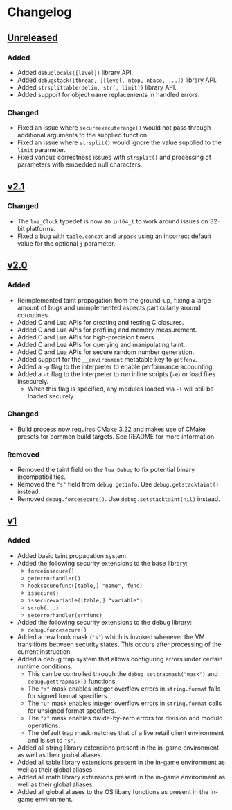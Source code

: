 # Changelog

## [Unreleased]
### Added
- Added `debuglocals([level])` library API.
- Added `debugstack([thread, ][level, ntop, nbase, ...])` library API.
- Added `strsplittable(delim, str[, limit])` library API.
- Added support for object name replacements in handled errors.
### Changed
- Fixed an issue where `secureexecuterange()` would not pass through additional arguments to the supplied function.
- Fixed an issue where `strsplit()` would ignore the value supplied to the `limit` parameter.
- Fixed various correctness issues with `strsplit()` and processing of parameters with embedded null characters.

## [v2.1]
### Changed
- The `lua_Clock` typedef is now an `int64_t` to work around issues on 32-bit platforms.
- Fixed a bug with `table.concat` and `unpack` using an incorrect default value for the optional `j` parameter.

## [v2.0]
### Added
- Reimplemented taint propagation from the ground-up, fixing a large amount of bugs and unimplemented aspects particularly around coroutines.
- Added C and Lua APIs for creating and testing C closures.
- Added C and Lua APIs for profiling and memory measurement.
- Added C and Lua APIs for high-precision timers.
- Added C and Lua APIs for querying and manipulating taint.
- Added C and Lua APIs for secure random number generation.
- Added support for the `__environment` metatable key to `getfenv`.
- Added a `-p` flag to the interpreter to enable performance accounting.
- Added a `-t` flag to the interpreter to run inline scripts (`-e`) or load files insecurely.
  - When this flag is specified, any modules loaded via `-l` will still be loaded securely.

### Changed
- Build process now requires CMake 3.22 and makes use of CMake presets for common build targets. See README for more information.

### Removed
- Removed the taint field on the `lua_Debug` to fix potential binary incompatibilities.
- Removed the `"s"` field from `debug.getinfo`. Use `debug.getstacktaint()` instead.
- Removed `debug.forcesecure()`. Use `debug.setstacktaint(nil)` instead.

## [v1]
### Added
- Added basic taint propagation system.
- Added the following security extensions to the base library:
  - `forceinsecure()`
  - `geterrorhandler()`
  - `hooksecurefunc([table,] "name", func)`
  - `issecure()`
  - `issecurevariable([table,] "variable")`
  - `scrub(...)`
  - `seterrorhandler(errfunc)`
- Added the following security extensions to the debug library:
  - `debug.forcesecure()`
- Added a new hook mask (`"s"`) which is invoked whenever the VM transitions between security states. This occurs after processing of the current instruction.
- Added a debug trap system that allows configuring errors under certain runtime conditions.
  - This can be controlled through the `debug.settrapmask("mask")` and `debug.gettrapmask()` functions.
  - The `"s"` mask enables integer overflow errors in `string.format` falls for signed format specifiers.
  - The `"u"` mask enables integer overflow errors in `string.format` calls for unsigned format specifiers.
  - The `"z"` mask enables divide-by-zero errors for division and modulo operations.
  - The default trap mask matches that of a live retail client environment and is set to `"s"`.
- Added all string library extensions present in the in-game environment as well as their global aliases.
- Added all table library extensions present in the in-game environment as well as their global aliases.
- Added all math library extensions present in the in-game environment as well as their global aliases.
- Added all global aliases to the OS libary functions as present in the in-game environment.

[Unreleased]: https://github.com/Meorawr/elune/compare/v2.1...HEAD
[v2.1]: https://github.com/Meorawr/elune/compare/v2.0...v2.0
[v2.0]: https://github.com/Meorawr/elune/compare/v1...v2.0
[v1]: https://github.com/Meorawr/elune/releases/tag/v1
